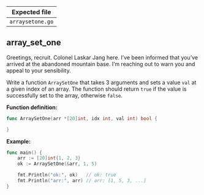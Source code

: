 | Expected file    |
| ---------------- |
| `arraysetone.go` |

## array_set_one

<p data-story-username="lascar123">Greetings, recruit. Colonel Laskar Jang here. I’ve been informed that you’ve arrived at the abandoned mountain base. I’m reaching out to warn you and appeal to your sensibility.</p>


Write a function `ArraySetOne` that takes 3 arguments and sets a value `val` at a given index of an array. The function should return `true` if the value is successfully set to the array, otherwise `false`.

**Function definition:**

```go
func ArraySetOne(arr *[20]int, idx int, val int) bool {

}
```

**Example:**

```go
func main() {
    arr := [20]int{1, 2, 3}
    ok := ArraySetOne(&arr, 1, 5)

    fmt.Println("ok:", ok)   // ok: true
    fmt.Println("arr:", arr) // arr: [1, 5, 3, ...]
}
```
